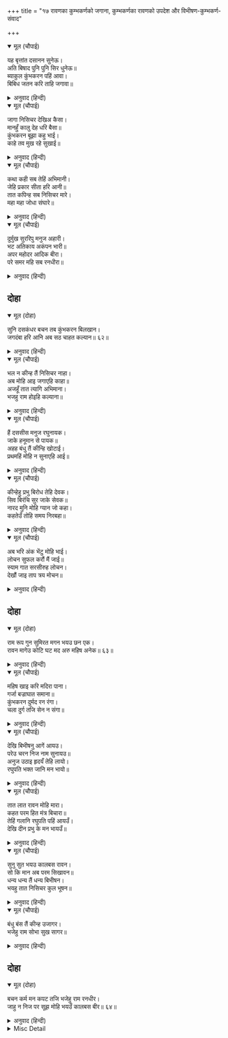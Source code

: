 +++
title = "१७ रावणका कुम्भकर्णको जगाना, कुम्भकर्णका रावणको उपदेश और विभीषण-कुम्भकर्ण-संवाद"

+++


<details open><summary>मूल (चौपाई)</summary>

यह बृत्तांत दसानन सुनेऊ।  
अति बिषाद पुनि पुनि सिर धुनेऊ॥  
ब्याकुल कुंभकरन पहिं आवा।  
बिबिध जतन करि ताहि जगावा॥
</details>

<details><summary>अनुवाद (हिन्दी)</summary>

यह समाचार जब रावणने सुना, तब उसने अत्यन्त विषादसे बार-बार सिर पीटा। वह व्याकुल होकर कुम्भकर्णके पास गया और बहुत-से उपाय करके उसने उसको जगाया॥ ३॥
</details>

<details open><summary>मूल (चौपाई)</summary>

जागा निसिचर देखिअ कैसा।  
मानहुँ कालु देह धरि बैसा॥  
कुंभकरन बूझा कहु भाई।  
काहे तव मुख रहे सुखाई॥
</details>

<details><summary>अनुवाद (हिन्दी)</summary>

कुम्भकर्ण जगा (उठ बैठा)। वह कैसा दिखायी देता है मानो स्वयं काल ही शरीर धारण करके बैठा हो। कुम्भकर्णने पूछा—हे भाई! कहो तो, तुम्हारे मुख सूख क्यों रहे हैं?॥ ४॥
</details>

<details open><summary>मूल (चौपाई)</summary>

कथा कही सब तेहिं अभिमानी।  
जेहि प्रकार सीता हरि आनी॥  
तात कपिन्ह सब निसिचर मारे।  
महा महा जोधा संघारे॥
</details>

<details><summary>अनुवाद (हिन्दी)</summary>

उस अभिमानी (रावण)-ने उससे जिस प्रकारसे वह सीताको हर लाया था (तबसे अबतककी) सारी कथा कही। (फिर कहा—) हे तात! वानरोंने सब राक्षस मार डाले। बड़े-बड़े योद्धाओंका भी संहार कर डाला॥ ५॥
</details>

<details open><summary>मूल (चौपाई)</summary>

दुर्मुख सुररिपु मनुज अहारी।  
भट अतिकाय अकंपन भारी॥  
अपर महोदर आदिक बीरा।  
परे समर महि सब रनधीरा॥
</details>

<details><summary>अनुवाद (हिन्दी)</summary>

दुर्मुख, देवशत्रु (देवान्तक), मनुष्यभक्षक (नरान्तक), भारी योद्धा अतिकाय और अकम्पन तथा महोदर आदि दूसरे सभी रणधीर वीर रणभूमिमें मारे गये॥ ६॥
</details>

## दोहा


<details open><summary>मूल (दोहा)</summary>

सुनि दसकंधर बचन तब कुंभकरन बिलखान।  
जगदंबा हरि आनि अब सठ चाहत कल्यान॥ ६२॥
</details>

<details><summary>अनुवाद (हिन्दी)</summary>

तब रावणके वचन सुनकर कुम्भकर्ण बिलखकर (दुखी होकर) बोला—अरे मूर्ख! जगज्जननी जानकीको हर लाकर अब तू कल्याण चाहता है?॥ ६२॥
</details>

<details open><summary>मूल (चौपाई)</summary>

भल न कीन्ह तैं निसिचर नाहा।  
अब मोहि आइ जगाएहि काहा॥  
अजहूँ तात त्यागि अभिमाना।  
भजहु राम होइहि कल्याना॥
</details>

<details><summary>अनुवाद (हिन्दी)</summary>

हे राक्षसराज! तूने अच्छा नहीं किया। अब आकर मुझे क्या जगाया? हे तात! अब भी अभिमान छोड़कर श्रीरामजीको भजो तो कल्याण होगा॥ १॥
</details>

<details open><summary>मूल (चौपाई)</summary>

हैं दससीस मनुज रघुनायक।  
जाके हनूमान से पायक॥  
अहह बंधु तैं कीन्हि खोटाई।  
प्रथमहिं मोहि न सुनाएहि आई॥
</details>

<details><summary>अनुवाद (हिन्दी)</summary>

हे रावण! जिनके हनुमान्-सरीखे सेवक हैं, वे श्रीरघुनाथजी क्या मनुष्य हैं? हाय भाई! तूने बुरा किया, जो पहले ही आकर मुझे यह हाल नहीं सुनाया॥ २॥
</details>

<details open><summary>मूल (चौपाई)</summary>

कीन्हेहु प्रभु बिरोध तेहि देवक।  
सिव बिरंचि सुर जाके सेवक॥  
नारद मुनि मोहि ग्यान जो कहा।  
कहतेउँ तोहि समय निरबहा॥
</details>

<details><summary>अनुवाद (हिन्दी)</summary>

हे स्वामी! तुमने उस परम देवताका विरोध किया, जिसके शिव, ब्रह्मा आदि देवता सेवक हैं। नारद मुनिने मुझे जो ज्ञान कहा था, वह मैं तुझसे कहता; पर अब तो समय जाता रहा॥ ३॥
</details>

<details open><summary>मूल (चौपाई)</summary>

अब भरि अंक भेंटु मोहि भाई।  
लोचन सुफल करौं मैं जाई॥  
स्याम गात सरसीरुह लोचन।  
देखौं जाइ ताप त्रय मोचन॥
</details>

<details><summary>अनुवाद (हिन्दी)</summary>

हे भाई! अब तो (अन्तिम बार) अँकवार भरकर मुझसे मिल ले। मैं जाकर अपने नेत्र सफल करूँ। तीनों तापोंको छुड़ानेवाले श्यामशरीर, कमलनेत्र श्रीरामजीके जाकर दर्शन करूँ॥ ४॥
</details>

## दोहा


<details open><summary>मूल (दोहा)</summary>

राम रूप गुन सुमिरत मगन भयउ छन एक।  
रावन मागेउ कोटि घट मद अरु महिष अनेक॥ ६३॥
</details>

<details><summary>अनुवाद (हिन्दी)</summary>

श्रीरामचन्द्रजीके रूप और गुणोंको स्मरण करके वह एक क्षणके लिये प्रेममें मग्न हो गया। फिर रावणने करोड़ों घड़े मदिरा और अनेकों भैंसे मँगवाये॥ ६३॥
</details>

<details open><summary>मूल (चौपाई)</summary>

महिष खाइ करि मदिरा पाना।  
गर्जा बज्राघात समाना॥  
कुंभकरन दुर्मद रन रंगा।  
चला दुर्ग तजि सेन न संगा॥
</details>

<details><summary>अनुवाद (हिन्दी)</summary>

भैंसे खाकर और मदिरा पीकर वह वज्रघात (बिजली गिरने) के समान गरजा। मदसे चूर, रणके उत्साहसे पूर्ण कुम्भकर्ण किला छोड़कर चला। सेना भी साथ नहीं ली॥ १॥
</details>

<details open><summary>मूल (चौपाई)</summary>

देखि बिभीषनु आगें आयउ।  
परेउ चरन निज नाम सुनायउ॥  
अनुज उठाइ हृदयँ तेहि लायो।  
रघुपति भक्त जानि मन भायो॥
</details>

<details><summary>अनुवाद (हिन्दी)</summary>

उसे देखकर विभीषण आगे आये और उसके चरणोंपर गिरकर अपना नाम सुनाया। छोटे भाईको उठाकर उसने हृदयसे लगा लिया और श्रीरघुनाथजीका भक्त जानकर वे उसके मनको प्रिय लगे॥ २॥
</details>

<details open><summary>मूल (चौपाई)</summary>

तात लात रावन मोहि मारा।  
कहत परम हित मंत्र बिचारा॥  
तेहिं गलानि रघुपति पहिं आयउँ।  
देखि दीन प्रभु के मन भायउँ॥
</details>

<details><summary>अनुवाद (हिन्दी)</summary>

(विभीषणने कहा—) हे तात! परम हितकर सलाह एवं विचार कहनेपर रावणने मुझे लात मारी। उसी ग्लानिके मारे मैं श्रीरघुनाथजीके पास चला आया। दीन देखकर प्रभुके मनको मैं (बहुत) प्रिय लगा॥ ३॥
</details>

<details open><summary>मूल (चौपाई)</summary>

सुनु सुत भयउ कालबस रावन।  
सो कि मान अब परम सिखावन॥  
धन्य धन्य तैं धन्य बिभीषन।  
भयहु तात निसिचर कुल भूषन॥
</details>

<details><summary>अनुवाद (हिन्दी)</summary>

(कुम्भकर्णने कहा—) हे पुत्र! सुन, रावण तो कालके वश हो गया है (उसके सिरपर मृत्यु नाच रही है)। वह क्या अब उत्तम शिक्षा मान सकता है? हे विभीषण! तू धन्य है, धन्य है, धन्य है। हे तात! तू राक्षसकुलका भूषण हो गया॥ ४॥
</details>

<details open><summary>मूल (चौपाई)</summary>

बंधु बंस तैं कीन्ह उजागर।  
भजेहु राम सोभा सुख सागर॥
</details>

<details><summary>अनुवाद (हिन्दी)</summary>

हे भाई! तूने अपने कुलको देदीप्यमान कर दिया, जो शोभा और सुखके समुद्र श्रीरामजीको भजा॥ ५॥
</details>

## दोहा


<details open><summary>मूल (दोहा)</summary>

बचन कर्म मन कपट तजि भजेहु राम रनधीर।  
जाहु न निज पर सूझ मोहि भयउँ कालबस बीर॥ ६४॥
</details>

<details><summary>अनुवाद (हिन्दी)</summary>

मन, वचन और कर्मसे कपट छोड़कर रणधीर श्रीरामजीका भजन करना। हे भाई! मैं काल (मृत्यु)-के वश हो गया हूँ, मुझे अपना-पराया नहीं सूझता; इसलिये अब तुम जाओ॥ ६४॥
</details>

<details><summary>Misc Detail</summary>


</details>
